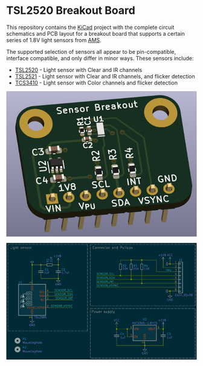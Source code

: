 # TSL2520 Breakout Board

This repository contains the [KiCad](http://kicad.org/) project
with the complete circuit schematics and PCB layout for a breakout
board that supports a certain series of 1.8V light sensors from
[AMS](https://ams-osram.com/).

The supported selection of sensors all appear to be pin-compatible,
interface compatible, and only differ in minor ways. These sensors
include:

* [TSL2520](https://ams.com/en/tsl2520) - Light sensor with Clear and IR channels
* [TSL2521](https://ams.com/en/tsl2521) - Light sensor with Clear and IR channels, and flicker detection
* [TCS3410](https://ams.com/en/tcs3410) - Light sensor with Color channels and flicker detection

![Board](https://raw.githubusercontent.com/dkonigsberg/tsl2520-breakout/master/docs/images/pcb-model.jpg)

![Schematic](https://raw.githubusercontent.com/dkonigsberg/tsl2520-breakout/master/docs/images/schematic.png)
